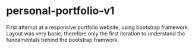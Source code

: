 # personal-portfolio-v1
First attempt at a responsive portfolio website, using bootstrap framework.
Layout was very basic, therefore only the first iteration to understand the fundamentals behind the bootstrap framwork.
